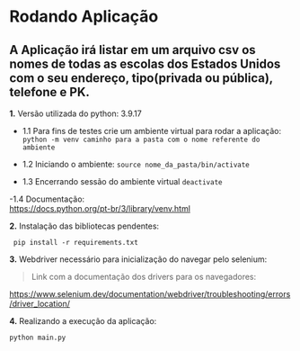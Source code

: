 # Rodando Aplicação

## A Aplicação irá listar em um arquivo csv os nomes de todas as escolas dos Estados Unidos com o seu endereço, tipo(privada ou pública), telefone e PK.

**1.** Versão utilizada do python: 3.9.17

- 1.1 Para fins de testes crie um ambiente virtual para rodar a aplicação:
        ```python -m venv caminho para a pasta com o nome referente do ambiente```

- 1.2 Iniciando o ambiente:
        ```source nome_da_pasta/bin/activate```

- 1.3 Encerrando sessão do ambiente virtual
        ```deactivate```

-1.4 Documentação:       
    <https://docs.python.org/pt-br/3/library/venv.html>


**2.** Instalação das bibliotecas pendentes:

``` pip install -r requirements.txt```

**3.** Webdriver necessário para inicialização do navegar pelo selenium:

> Link com a documentação dos drivers para os navegadores:
    
https://www.selenium.dev/documentation/webdriver/troubleshooting/errors/driver_location/

**4.** Realizando a execução da aplicação:

```python main.py```
